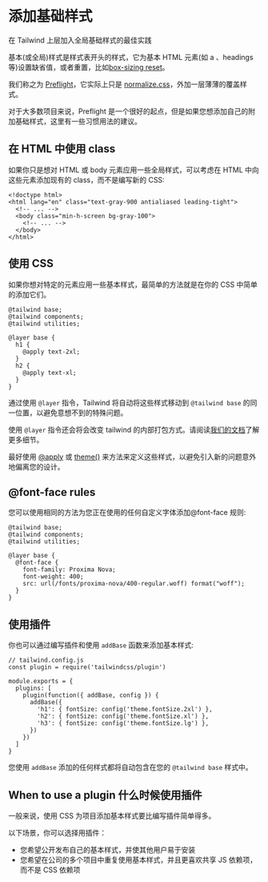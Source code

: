 # 添加基础样式

在 Tailwind 上层加入全局基础样式的最佳实践

基本(或全局)样式是样式表开头的样式，它为基本 HTML 元素(如 a 、headings 等)设置缺省值，或者重置，比如[box-sizing reset](https://www.paulirish.com/2012/box-sizing-border-box-ftw/)。

我们称之为 [Preflight](https://tailwindcss.com/docs/preflight)，它实际上只是 [normalize.css](https://github.com/necolas/normalize.css/)，外加一层薄薄的覆盖样式。

对于大多数项目来说，Preflight 是一个很好的起点，但是如果您想添加自己的附加基础样式，这里有一些习惯用法的建议。

## 在 HTML 中使用 class

如果你只是想对 HTML 或 body 元素应用一些全局样式，可以考虑在 HTML 中向这些元素添加现有的 class，而不是编写新的 CSS:

```
<!doctype html>
<html lang="en" class="text-gray-900 antialiased leading-tight">
  <!-- ... -->
  <body class="min-h-screen bg-gray-100">
    <!-- ... -->
  </body>
</html>
```

## 使用 CSS

如果你想对特定的元素应用一些基本样式，最简单的方法就是在你的 CSS 中简单的添加它们。

```
@tailwind base;
@tailwind components;
@tailwind utilities;

@layer base {
  h1 {
    @apply text-2xl;
  }
  h2 {
    @apply text-xl;
  }
}
```

通过使用 `@layer` 指令，Tailwind 将自动将这些样式移动到 `@tailwind base` 的同一位置，以避免意想不到的特殊问题。

使用 `@layer` 指令还会将会改变 tailwind 的内部打包方式。请阅读[我们的文档](https://tailwindcss.com/docs/controlling-file-size)了解更多细节。

最好使用 [@apply](https://tailwindcss.com/docs/functions-and-directives#apply) 或 [theme()](https://tailwindcss.com/docs/functions-and-directives#theme) 来方法来定义这些样式，以避免引入新的问题意外地偏离您的设计。

## @font-face rules

您可以使用相同的方法为您正在使用的任何自定义字体添加@font-face 规则:

```
@tailwind base;
@tailwind components;
@tailwind utilities;

@layer base {
  @font-face {
    font-family: Proxima Nova;
    font-weight: 400;
    src: url(/fonts/proxima-nova/400-regular.woff) format("woff");
  }
}
```

## 使用插件

你也可以通过编写插件和使用 `addBase` 函数来添加基本样式:

```
// tailwind.config.js
const plugin = require('tailwindcss/plugin')

module.exports = {
  plugins: [
    plugin(function({ addBase, config }) {
      addBase({
        'h1': { fontSize: config('theme.fontSize.2xl') },
        'h2': { fontSize: config('theme.fontSize.xl') },
        'h3': { fontSize: config('theme.fontSize.lg') },
      })
    })
  ]
}
```

您使用 `addBase` 添加的任何样式都将自动包含在您的 `@tailwind base` 样式中。

## When to use a plugin 什么时候使用插件

一般来说，使用 CSS 为项目添加基本样式要比编写插件简单得多。

以下场景，你可以选择用插件：

- 您希望公开发布自己的基本样式，并使其他用户易于安装
- 您希望在公司的多个项目中重复使用基本样式，并且更喜欢共享 JS 依赖项，而不是 CSS 依赖项
